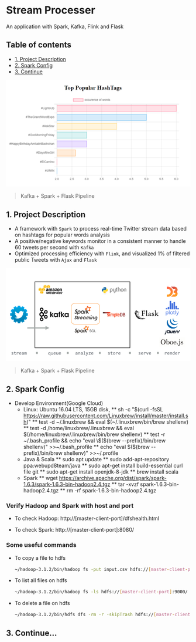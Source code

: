 # Stream Processer
An application with Spark, Kafka, Flink and Flask

## Table of contents
* [1. Project Description](#1-project-descriptions)
* [2. Spark Config](#2-spark-config)
* [3. Continue](#3-continue...)

![Tweets Stream](https://raw.githubusercontent.com/MoonSulong/StreamProcessor/master/img/twitter.png)
> Kafka + Spark + Flask Pipeline

## 1. Project Description 

- A framework with `Spark` to process real-time Twitter stream data based on hashtags for popular words analysis 
- A positive/negative keywords monitor in a consistent manner to handle 60 tweets per second with `Kafka`
- Optimized processing efficiency with `Flink`, and visualized 1% of filtered public Tweets with `Ajax` and `Flask` 
   
![Pipeline](https://raw.githubusercontent.com/MoonSulong/StreamProcessor/master/img/pipeline.png)
> Kafka + Spark + Flask Pipeline

## 2. Spark Config
- Develop Environment(Google Cloud)
   * Linux: Ubuntu 16.04 LTS, 15GB disk, 
	** sh -c "$(curl -fsSL https://raw.githubusercontent.com/Linuxbrew/install/master/install.sh)"
	** test -d ~/.linuxbrew && eval $(~/.linuxbrew/bin/brew shellenv)
	** test -d /home/linuxbrew/.linuxbrew && eval $(/home/linuxbrew/.linuxbrew/bin/brew shellenv)
	** test -r ~/.bash_profile && echo "eval \$($(brew --prefix)/bin/brew shellenv)" >>~/.bash_profile
	** echo "eval \$($(brew --prefix)/bin/brew shellenv)" >>~/.profile
  * Java & Scala
	** sudo apt update
	** sudo add-apt-repository ppa:webupd8team/java
	** sudo apt-get install build-essential curl file git
	** sudo apt-get install openjdk-8-jdk
	** brew install scala
  * Spark
	** wget https://archive.apache.org/dist/spark/spark-1.6.3/spark-1.6.3-bin-hadoop2.4.tgz
	** tar -xvzf spark-1.6.3-bin-hadoop2.4.tgz
	** rm -rf spark-1.6.3-bin-hadoop2.4.tgz

### Verify Hadoop and Spark with host and port
- To check Hadoop:
http://[master-client-port]/dfshealth.html

- To check Spark:
http://[master-client-port]:8080/


### Some useful commands
- To copy a file to hdfs

  ```sh
  ~/hadoop-3.1.2/bin/hadoop fs -put input.csv hdfs://[master-client-port]:9000/input.csv
  ```

- To list all files on hdfs

  ```sh
  ~/hadoop-3.1.2/bin/hadoop fs -ls hdfs://[master-client-port]:9000/
  ```

- To delete a file on hdfs

  ```sh
  ~/hadoop-3.1.2/bin/hdfs dfs -rm -r -skipTrash hdfs://[master-client-port]/output.csv 
  ```
## 3. Continue...
